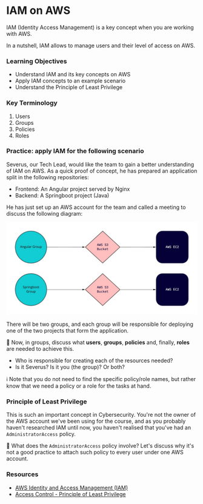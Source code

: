 # IAM on AWS

IAM (Identity Access Management) is a key concept when you are working with AWS.

In a nutshell, IAM allows to manage users and their level of access on AWS.

### Learning Objectives
- Understand IAM and its key concepts on AWS
- Apply IAM concepts to an example scenario
- Understand the Principle of Least Privilege


### Key Terminology

1. Users
2. Groups
3. Policies
4. Roles


### Practice: apply IAM for the following scenario

Severus, our Tech Lead, would like the team to gain a better understanding of IAM on AWS. As a quick proof of concept, he has prepared an application split in the following repositories:

- Frontend: An Angular project served by Nginx
- Backend: A Springboot project (Java)

He has just set up an AWS account for the team and called a meeting to discuss the following diagram:

![IAM on AWS scenario](assets/iam-on-aws.jpg?raw=true "IAM on AWS scenario")

There will be two groups, and each group will be responsible for deploying one of the two projects that form the application.

:pencil: Now, in groups, discuss what **users**, **groups**, **policies** and, finally, **roles** are needed to achieve this.
- Who is responsible for creating each of the resources needed?
- Is it Severus? Is it you (the group)? Or both?

:information_source: Note that you do not need to find the specific policy/role names, but rather know that we need a policy or a role for the tasks at hand.


### Principle of Least Privilege

This is such an important concept in Cybersecurity. You're not the owner of the AWS account we've been using for the course, and as you probably haven't researched IAM until now, you haven't realised that you've had an `AdministratorAccess` policy.

:brain: What does the `AdministratorAccess` policy involve? Let's discuss why it's not a good practice to attach such policy to every user under one AWS account.


### Resources

- [AWS Identity and Access Management (IAM)](https://aws.amazon.com/iam/)
- [Access Control - Principle of Least Privilege](https://owasp.org/www-community/Access_Control#:~:text=In%20security%2C%20the%20Principle%20of,be%20limited%20in%20this%20manner.)
